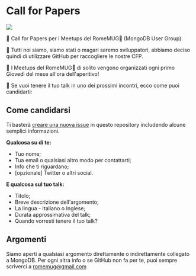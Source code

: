 # Call for Papers

[![](https://img.shields.io/badge/submit-cfp-yellow.svg)](https://github.com/RomeMUG/cfp/issues/new)

📣 Call for Papers per i Meetups del RomeMUG🌿 (MongoDB User Group).

🐙 Tutti noi siamo, siamo stati o magari saremo sviluppatori, abbiamo deciso quindi di utilizzare GitHub per raccogliere le nostre CFP.

🍺 I Meetups del RomeMUG🌿 di solito vengono organizzati ogni primo Giovedì del mese all'ora dell'aperitivo!

🙌 Se vuoi tenere il tuo talk in uno dei prossimi incontri, ecco come puoi candidarti:

## Come candidarsi

Ti basterà [creare una nuova issue](https://github.com/RomeMUG/cfp/issues/new) in questo repository includendo alcune semplici informazioni.

**Qualcosa su di te:**

- Tuo nome;
- Tua email o qualsiasi altro modo per contattarti;
- Info che ti riguardano;
- [opzionale] Twitter o altri social.

**E qualcosa sul tuo talk:**

- Titolo;
- Breve descrizione dell'argomento;
- La lingua - Italiano o Inglese;
- Durata approssimativa del talk;
- Quando vorresti tenere il tuo talk?

## Argomenti

Siamo aperti a qualsiasi argomento direttamente o indirettamente collegato a MongoDB.
Per ogni altra info o se GitHub non fa per te, puoi sempre scriverci a [romemug@gmail.com](mailto:romemug@gmail.com) 

